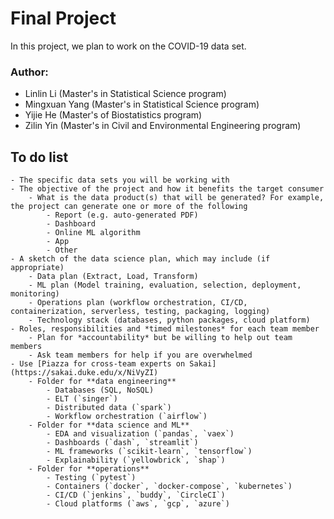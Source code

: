 # Final Project

In this project, we plan to work on the COVID-19 data set.

### Author: 
- Linlin Li (Master's in Statistical Science program)
- Mingxuan Yang (Master's in Statistical Science program)
- Yijie He (Master's of Biostatistics program)
- Zilin Yin (Master's in Civil and Environmental Engineering program)

## To do list

    - The specific data sets you will be working with
    - The objective of the project and how it benefits the target consumer
        - What is the data product(s) that will be generated? For example, the project can generate one or more of the following
            - Report (e.g. auto-generated PDF)
            - Dashboard
            - Online ML algorithm
            - App
            - Other
    - A sketch of the data science plan, which may include (if appropriate)
        - Data plan (Extract, Load, Transform)
        - ML plan (Model training, evaluation, selection, deployment, monitoring)
        - Operations plan (workflow orchestration, CI/CD, containerization, serverless, testing, packaging, logging)
        - Technology stack (databases, python packages, cloud platform)
    - Roles, responsibilities and *timed milestones* for each team member
        - Plan for *accountability* but be willing to help out team members
        - Ask team members for help if you are overwhelmed
    - Use [Piazza for cross-team experts on Sakai](https://sakai.duke.edu/x/NiVyZI)
        - Folder for **data engineering**
            - Databases (SQL, NoSQL)
            - ELT (`singer`)
            - Distributed data (`spark`)
            - Workflow orchestration (`airflow`)
        - Folder for **data science and ML**
            - EDA and visualization (`pandas`, `vaex`)
            - Dashboards (`dash`, `streamlit`)
            - ML frameworks (`scikit-learn`, `tensorflow`)
            - Explainability (`yellowbrick`, `shap`)
        - Folder for **operations**
            - Testing (`pytest`)
            - Containers (`docker`, `docker-compose`, `kubernetes`)
            - CI/CD (`jenkins`, `buddy`, `CircleCI`)
            - Cloud platforms (`aws`, `gcp`, `azure`)
